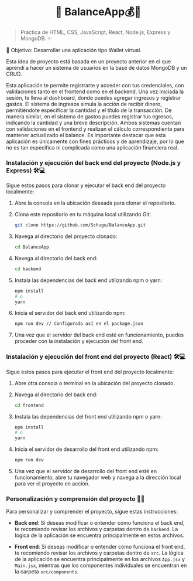 <h1 align='center'>🌟 BalanceApp💰🌟</h1>

> Práctica de HTML, CSS, JavaScript, React, Node.js, Express y MongoDB. ✨

🎯 Objetivo: Desarrollar una aplicación tipo Wallet virtual.

Esta idea de proyecto está basada en un proyecto anterior en el que aprendí a hacer un sistema de usuarios en la base de datos MongoDB y un CRUD. 

Esta aplicación te permite registrarte y acceder con tus credenciales, con validaciones tanto en el frontend como en el backend. Una vez iniciada la sesión, te lleva al dashboard, donde puedes agregar ingresos y registrar gastos. El sistema de ingresos simula la acción de recibir dinero, permitiéndote especificar la cantidad y el título de la transacción. De manera similar, en el sistema de gastos puedes registrar tus egresos, indicando la cantidad y una breve descripción. Ambos sistemas cuentan con validaciones en el frontend y realizan el cálculo correspondiente para mantener actualizado el balance. Es importante destacar que esta aplicación es únicamente con fines prácticos y de aprendizaje, por lo que no es tan específica ni complicada como una aplicación financiera real.


### Instalación y ejecución del back end del proyecto (Node.js y Express) 🛠️💻

Sigue estos pasos para clonar y ejecutar el back end del proyecto localmente:

1. Abre la consola en la ubicación deseada para clonar el repositorio.

2. Clona este repositorio en tu máquina local utilizando Git:

    ```bash
    git clone https://github.com/Schugu/BalanceApp.git
    ```

3. Navega al directorio del proyecto clonado:

    ```bash
    cd BalanceApp
    ```

4. Navega al directorio del back end:

    ```bash
    cd backend
    ```

5. Instala las dependencias del back end utilizando npm o yarn:

    ```bash
    npm install
    # o
    yarn
    ```

6. Inicia el servidor del back end utilizando npm:

    ```bash
    npm run dev // Configurado así en el package.json
    ```

7. Una vez que el servidor del back end esté en funcionamiento, puedes proceder con la instalación y ejecución del front end.

### Instalación y ejecución del front end del proyecto (React) 🛠️💻

Sigue estos pasos para ejecutar el front end del proyecto localmente:

1. Abre otra consola o terminal en la ubicación del proyecto clonado.

2. Navega al directorio del back end:

    ```bash
    cd frontend
    ```

3. Instala las dependencias del front end utilizando npm o yarn:

    ```bash
    npm install
    # o
    yarn
    ```

4. Inicia el servidor de desarrollo del front end utilizando npm:

    ```bash
    npm run dev
    ```

5. Una vez que el servidor de desarrollo del front end esté en funcionamiento, abre tu navegador web y navega a la dirección local para ver el proyecto en acción.

### Personalización y comprensión del proyecto 🎨🧠

Para personalizar y comprender el proyecto, sigue estas instrucciones:

- **Back end**: Si deseas modificar o entender cómo funciona el back end, te recomiendo revisar los archivos y carpetas dentro de `backend`. La lógica de la aplicación se encuentra principalmente en estos archivos.

- **Front end**: Si deseas modificar o entender cómo funciona el front end, te recomiendo revisar los archivos y carpetas dentro de `src`. La lógica de la aplicación se encuentra principalmente en los archivos `App.jsx` y `Main.jsx`, mientras que los componentes individuales se encuentran en la carpeta `src/components`.

